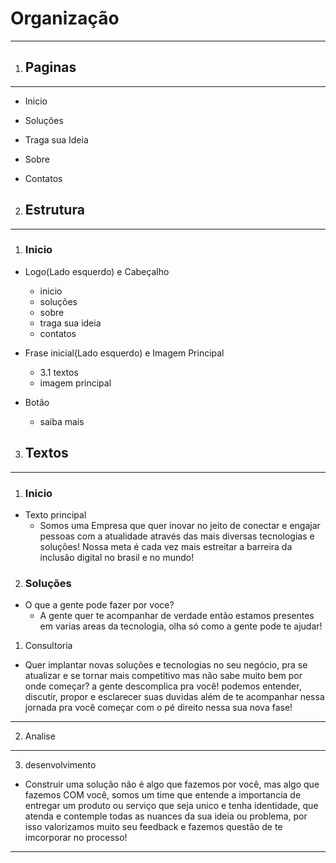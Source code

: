 # Organização
------------

1. ## Paginas
-----------

- Inicio

- Soluções

- Traga sua Ideia

- Sobre

- Contatos

2. ## Estrutura
---------------

1. ### Inicio

- Logo(Lado esquerdo) e Cabeçalho
    - inicio
    - soluções
    - sobre
    - traga sua ideia
    - contatos

- Frase inicial(Lado esquerdo) e Imagem  Principal
    - 3.1 textos
    - imagem principal
- Botão
    - saiba mais

3. ## Textos
---------------

1. ### Inicio

- Texto principal
    - Somos uma Empresa que quer inovar no jeito de conectar e engajar pessoas com a atualidade através das mais diversas tecnologias e soluções!
    Nossa meta é cada vez mais estreitar a barreira da inclusão digital no brasil e no mundo!

2. ### Soluções

- O que a gente pode fazer por voce?
    - A gente quer te acompanhar de verdade então estamos presentes em varias areas da tecnologia, olha só como a gente pode te ajudar!

1. Consultoria
- Quer implantar novas soluções e tecnologias no seu negócio, pra se atualizar e se tornar mais competitivo mas não sabe muito bem por onde começar? a gente descomplica pra você! podemos entender, discutir, propor e esclarecer suas duvidas além de te acompanhar nessa jornada pra você começar com o pé direito nessa sua nova fase!  
________________________ 
2. Analise
________________________
3. desenvolvimento
- Construir uma solução não é algo que fazemos por você, mas algo que fazemos COM você, 
somos um time que entende a importancia de entregar um produto ou serviço que seja unico e tenha identidade, que atenda e contemple todas as nuances da sua ideia ou problema, por isso valorizamos muito seu feedback e fazemos questão de te imcorporar no processo!
________________________